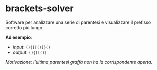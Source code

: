 # brackets-solver
Software per analizzare una serie di parentesi e visualizzare il prefisso corretto più lungo.

**Ad esempio**:
- *input*: `(){[[()]}()`
- *output*: `(){[[()]`

*Motivazione: l'ultima parentesi graffa non ha la corrispondente aperta.*
